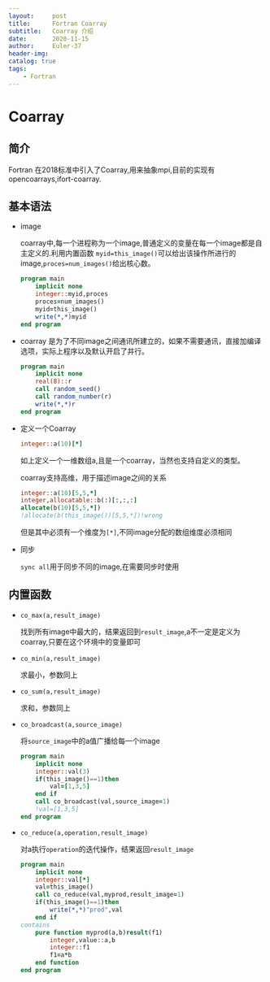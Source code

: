 ```yaml
---
layout:     post
title:      Fortran Coarray
subtitle:   Coarray 介绍
date:       2020-11-15
author:     Euler-37
header-img:
catalog: true
tags:
    - Fortran
---
```

# Coarray
## 简介
Fortran 在2018标准中引入了Coarray,用来抽象mpi,目前的实现有 opencoarrays,ifort-coarray.

## 基本语法
* image

    coarray中,每一个进程称为一个image,普通定义的变量在每一个image都是自主定义的.利用内置函数
    `myid=this_image()`可以给出该操作所进行的image,`proces=num_images()`给出核心数。
    ```fortran
    program main
        implicit none
        integer::myid,proces
        proces=num_images()
        myid=this_image()
        write(*,*)myid
    end program
    ```
* coarray 是为了不同image之间通讯所建立的，如果不需要通讯，直接加编译选项，实际上程序以及默认开启了并行。

    ``` fortran
    program main
        implicit none
        real(8)::r
        call random_seed()
        call random_number(r)
        write(*,*)r
    end program
    ```
* 定义一个Coarray

    ``` fortran
    integer::a(10)[*]
    ```
    如上定义一个一维数组a,且是一个coarray，当然也支持自定义的类型。

    coarray支持高维，用于描述image之间的关系
    ``` fortran
    integer::a(10)[5,5,*]
    integer,allocatable::b(:)[:,:,:]
    allocate(b(10)[5,5,*])
    !allocate(b(this_image())[5,5,*])!wrong
    ```
    但是其中必须有一个维度为`[*]`,不同image分配的数组维度必须相同

* 同步

    `sync all`用于同步不同的image,在需要同步时使用

## 内置函数
* `co_max(a,result_image)`

    找到所有image中最大的，结果返回到`result_image`,a不一定是定义为coarray,只要在这个环境中的变量即可

* `co_min(a,result_image)`

    求最小，参数同上

* `co_sum(a,result_image)`

    求和，参数同上

* `co_broadcast(a,source_image)`

    将`source_image`中的a值广播给每一个image
    ``` fortran
    program main
        implicit none
        integer::val(3)
        if(this_image()==1)then
            val=[1,3,5]
        end if
        call co_broadcast(val,source_image=1)
        !val=[1,3,5]
    end program
    ```
* `co_reduce(a,operation,result_image)`

    对a执行`operation`的迭代操作，结果返回`result_image`
    ``` fortran
    program main
        implicit none
        integer::val[*]
        val=this_image()
        call co_reduce(val,myprod,result_image=1)
        if(this_image()==1)then
            write(*,*)"prod",val
        end if
    contains
        pure function myprod(a,b)result(f1)
            integer,value::a,b
            integer::f1
            f1=a*b
        end function
    end program
    ```












